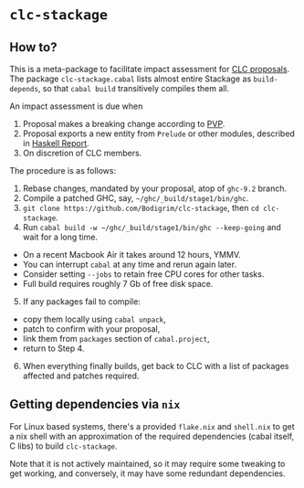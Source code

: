 # `clc-stackage`

## How to?

This is a meta-package to facilitate impact assessment for [CLC proposals](https://github.com/haskell/core-libraries-committee). The package `clc-stackage.cabal` lists almost entire Stackage as `build-depends`, so that `cabal build` transitively compiles them all.

An impact assessment is due when

1. Proposal makes a breaking change according to [PVP](https://pvp.haskell.org/).
2. Proposal exports a new entity from `Prelude` or other modules, described in [Haskell Report](https://www.haskell.org/onlinereport/haskell2010/haskellpa2.html#x20-192000II).
3. On discretion of CLC members.

The procedure is as follows:

1. Rebase changes, mandated by your proposal, atop of `ghc-9.2` branch.
2. Compile a patched GHC, say, `~/ghc/_build/stage1/bin/ghc`.
3. `git clone https://github.com/Bodigrim/clc-stackage`, then `cd clc-stackage`.
4. Run `cabal build -w ~/ghc/_build/stage1/bin/ghc --keep-going` and wait for a long time.
  * On a recent Macbook Air it takes around 12 hours, YMMV.
  * You can interrupt `cabal` at any time and rerun again later.
  * Consider setting `--jobs` to retain free CPU cores for other tasks.
  * Full build requires roughly 7 Gb of free disk space.
5. If any packages fail to compile:
  * copy them locally using `cabal unpack`,
  * patch to confirm with your proposal,
  * link them from `packages` section of `cabal.project`,
  * return to Step 4.
6. When everything finally builds, get back to CLC with a list of packages affected and patches required.

## Getting dependencies via `nix`
For Linux based systems, there's a provided `flake.nix` and `shell.nix` to get a nix shell
with an approximation of the required dependencies (cabal itself, C libs) to build `clc-stackage`.

Note that it is not actively maintained, so it may require some tweaking to get working, and conversely, it may have some redundant dependencies.
